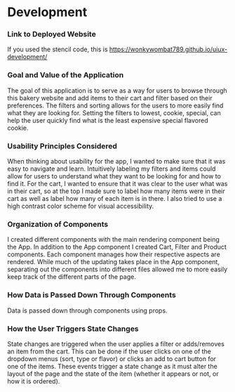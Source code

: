 # Development

### Link to Deployed Website
If you used the stencil code, this is https://wonkywombat789.github.io/uiux-development/

### Goal and Value of the Application
The goal of this application is to serve as a way for users to browse through this bakery website and add items to their cart and filter based on their preferences. The filters and sorting allows for the users to more easily find what they are looking for. Setting the filters to lowest, cookie, special, can help the user quickly find what is the least expensive special flavored cookie. 

### Usability Principles Considered
When thinking about usability for the app, I wanted to make sure that it was easy to navigate and learn. Intuitively labeling my filters and items could allow for users to understand what they want to be looking for and how to find it. For the cart, I wanted to ensure that it was clear to the user what was in their cart, so at the top I made sure to label how many items were in their cart as well as label how many of each item is in there. I also tried to use a high contrast color scheme for visual accessibility. 

### Organization of Components
I created different components with the main rendering component being the App. In addition to the App component I created Cart, Filter and Product components. Each component manages how their respective aspects are rendered. While much of the updating takes place in the App component, separating out the components into different files allowed me to more easily keep track of the different parts of the page. 

### How Data is Passed Down Through Components
Data is passed down through components using props. 

### How the User Triggers State Changes
State changes are triggered when the user applies a filter or adds/removes an item from the cart. This can be done if the user clicks on one of the dropdown menus (sort, type or flavor) or clicks an add to cart button for one of the items. These events trigger a state change as it must alter the layout of the page and the state of the item (whether it appears or not, or how it is ordered).
